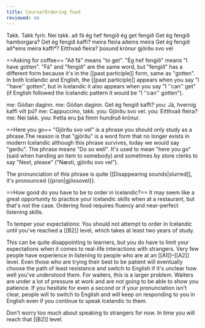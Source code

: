 ```yaml
---
title: Course/Ordering food
reviewed: no
---
```

<vocabulary>
Takk.
Takk fyrir.
Nei takk.
að fá
ég hef fengið
ég get fengið
Get ég fengið hamborgara?
Get ég fengið kaffi?
meira
fleira
aðeins meira
Get ég fengið að*eins meira kaffi*?
Eitthvað fleira?
þúsund krónur
gjörðu svo vel
</vocabulary>

==Asking for coffee==
"Að fá" means "to get". "Ég hef fengið" means "I have gotten". "Fá" and "fengið" are the same word, but "fengið" has a different form because it's in the [[past participle]] form, same as "gotten". In both Icelandic and English, the [[past participle]] appears when you say "I ''have'' gotten", but in Icelandic it also appears when you say "I ''can'' get" (if English followed the Icelandic pattern it would be "I ''can'' gotten").

<Conversation>
me: Góðan daginn.
me: Góðan daginn. Get ég fengið kaffi?
you: Já, hvernig kaffi vilt þú?
me: Cappuccino, takk.
you: Gjörðu svo vel.
you: Eitthvað fleira?
me: Nei takk.
you: Þetta eru þá fimm hundruð krónur.
</Conversation>

==Here you go==
"Gjörðu svo vel" is a phrase you should only study as a phrase.<note>The reason is that "gjörðu" is a word form that no longer exists in modern Icelandic although this phrase survives, today we would say "gerðu". The phrase means "Do so well".</note> It's used to mean "here you go" (said when handing an item to somebody) and sometimes by store clerks to say "Next, please" ("Næsti, gjörðu svo vel").

The pronunciation of this phrase is quite [[Disappearing sounds|slurred]], it's pronounced {{pron|gjössovel}}.

==How good do you have to be to order in Icelandic?==
It may seem like a great opportunity to practice your Icelandic skills when at a restaurant, but that's not the case. Ordering food requires fluency and near-perfect listening skills.

To temper your expectations: You should not attempt to order in Icelandic until you've reached a [[B2]] level, which takes at least two years of study.

This can be quite disappointing to learners, but you do have to limit your expectations when it comes to real-life interactions with strangers. Very few people have experience in listening to people who are at an [[A1]]–[[A2]] level. Even those who are trying their best to be patient will eventually choose the path of least resistance and switch to English if it's unclear how well you've understood them. For waiters, this is a larger problem. Waiters are under a lot of pressure at work and are not going to be able to show you patience. If you hesitate for even a second or if your pronunciation isn't clear, people will to switch to English and will keep on responding to you in English even if you continue to speak Icelandic to them.

Don't worry too much about speaking to strangers for now. In time you will reach that [[B2]] level.
